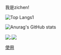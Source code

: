 我是zichen!

![Top Langs1](https://github-readme-stats.vercel.app/api/top-langs/?username=zichenlbl&layout=compact)

![Anurag's GitHub stats](https://github-readme-stats.vercel.app/api?username=zichenlbl&show_icons=true)

<a href="https://github.com/zichenlbl/git">
  <img align="center" src="https://github-readme-stats.vercel.app/api/pin/?username=zichenlbl&repo=git" />
</a>
<a href="https://github.com/JavaWeb-Basics">
  <img align="center" src="https://github-readme-stats.vercel.app/api/pin/?username=zichenlbl&repo=JavaWeb-Basics" />
</a>

[使用](https://github.com/anuraghazra/github-readme-stats)
